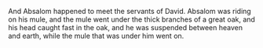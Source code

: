 And Absalom happened to meet the servants of David. Absalom was riding on his mule, and the mule went under the thick branches of a great oak, and his head caught fast in the oak, and he was suspended between heaven and earth, while the mule that was under him went on.
